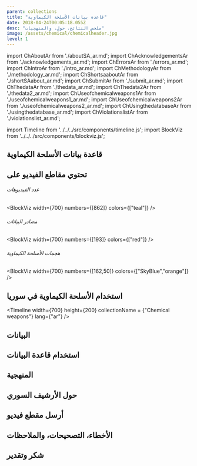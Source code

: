 ```yaml
---
parent: collections
title: "قاعدة بيانات الأسلحة الكيماوية"
date: 2018-04-24T00:05:18.055Z
desc: "ملخص النتائج، حول، والمنهجيات"
image: /assets/chemical/chemicalheader.jpg
level: 1
---
```


import ChAboutAr from './aboutSA_ar.md';
import ChAcknowledgementsAr from './acknowledgements_ar.md';
import ChErrorsAr from './errors_ar.md';
import ChIntroAr from './intro_ar.md';
import ChMethodologyAr from './methodology_ar.md';
import ChShortsaaboutAr from './shortSAabout_ar.md';
import ChSubmitAr from './submit_ar.md';
import ChThedataAr from './thedata_ar.md';
import ChThedata2Ar from './thedata2_ar.md';
import ChUseofchemicalweapons1Ar from './useofchemicalweapons1_ar.md';
import ChUseofchemicalweapons2Ar from './useofchemicalweapons2_ar.md';
import ChUsingthedatabaseAr from './usingthedatabase_ar.md';
import ChViolationslistAr from './violationslist_ar.md';

import Timeline from '../../../src/components/timeline.js';
import BlockViz from '../../../src/components/blockviz.js';

## قاعدة بيانات الأسلحة الكيماوية
<ChIntroAr />
<ChShortsaaboutAr />

## تحتوي مقاطع الفيديو على
<ChViolationslistAr />

###### عدد الفيديوهات
<BlockViz 
width={700}
numbers={[862]}
colors={["teal"]}
/>

###### مصادر البيانات
<BlockViz 
width={700}
numbers={[193]}
colors={["red"]}
/>

###### هجمات الأسلحة الكيماوية
<BlockViz 
width={700}
numbers={[162,50]}
colors={["SkyBlue","orange"]}
/>

## استخدام الأسلحة الكيماوية في سوريا
<ChUseofchemicalweapons1Ar />
<ChUseofchemicalweapons2Ar />

<Timeline 
width={700}
height={200}
collectionName = {"Chemical weapons"}
lang={"ar"}
/>

## البيانات
<ChThedataAr />
<ChThedata2Ar />

## استخدام قاعدة البيانات
<ChUsingthedatabaseAr />

## المنهجية
<ChMethodologyAr />

## حول الأرشيف السوري
<ChAboutAr />

## أرسل مقطع فيديو
<ChSubmitAr />

## الأخطاء، التصحيحات، والملاحظات
<ChErrorsAr />

## شكر وتقدير
<ChAcknowledgementsAr />
